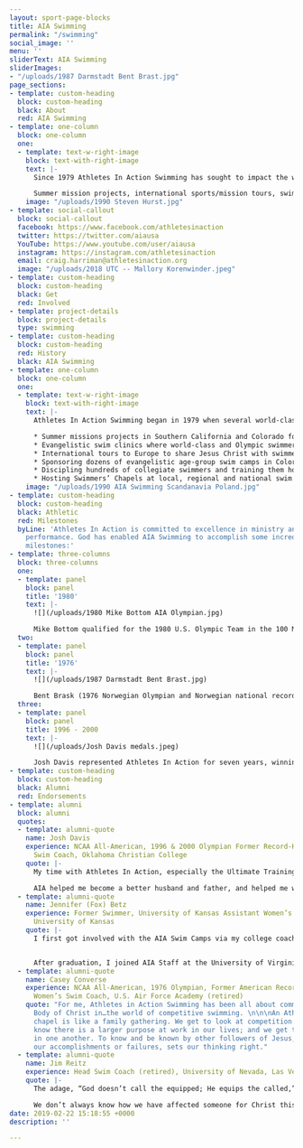 ```yaml
---
layout: sport-page-blocks
title: AIA Swimming
permalink: "/swimming"
social_image: ''
menu: ''
sliderText: AIA Swimming
sliderImages:
- "/uploads/1987 Darmstadt Bent Brast.jpg"
page_sections:
- template: custom-heading
  block: custom-heading
  black: About
  red: AIA Swimming
- template: one-column
  block: one-column
  one:
  - template: text-w-right-image
    block: text-with-right-image
    text: |-
      Since 1979 Athletes In Action Swimming has sought to impact the world of competitive aquatic sports through developing athletes’ God-given potential, building biblical character into lives, touching hearts cross-culturally, and sharing with others the life-changing message of love, hope and forgiveness found in Jesus Christ.

      Summer mission projects, international sports/mission tours, swimmers’ chapels, age-group summer swim camps, elite training camps, evangelistic swim clinics and personal discipleship comprise some of the events and projects AIA Swimming has sponsored over the last 40+ years.
    image: "/uploads/1990 Steven Hurst.jpg"
- template: social-callout
  block: social-callout
  facebook: https://www.facebook.com/athletesinaction
  twitter: https://twitter.com/aiausa
  YouTube: https://www.youtube.com/user/aiausa
  instagram: https://instagram.com/athletesinaction
  email: craig.harriman@athletesinaction.org
  image: "/uploads/2018 UTC -- Mallory Korenwinder.jpeg"
- template: custom-heading
  block: custom-heading
  black: Get
  red: Involved
- template: project-details
  block: project-details
  type: swimming
- template: custom-heading
  block: custom-heading
  red: History
  black: AIA Swimming
- template: one-column
  block: one-column
  one:
  - template: text-w-right-image
    block: text-with-right-image
    text: |-
      Athletes In Action Swimming began in 1979 when several world-class swimmers from the University of Southern California asked AIA to begin a Christian swim team. Swimming history has been made over 40+ years through…

      * Summer missions projects in Southern California and Colorado for collegiate swimmers from around the United States.
      * Evangelistic swim clinics where world-class and Olympic swimmers demonstrated swimming technique and shared their faith in Christ.
      * International tours to Europe to share Jesus Christ with swimmers, coaches and host families.
      * Sponsoring dozens of evangelistic age-group swim camps in Colorado, Georgia, Indiana, Illinois and Alabama.
      * Discipling hundreds of collegiate swimmers and training them how to apply biblical principles to sports and faith.
      * Hosting Swimmers’ Chapels at local, regional and national swim meets.
    image: "/uploads/1990 AIA Swimming Scandanavia Poland.jpg"
- template: custom-heading
  block: custom-heading
  black: Athletic
  red: Milestones
  byLine: 'Athletes In Action is committed to excellence in ministry and athletic
    performance. God has enabled AIA Swimming to accomplish some incredible athletic
    milestones:'
- template: three-columns
  block: three-columns
  one:
  - template: panel
    block: panel
    title: '1980'
    text: |-
      ![](/uploads/1980 Mike Bottom AIA Olympian.jpg)

      Mike Bottom qualified for the 1980 U.S. Olympic Team in the 100 M Butterfly.
  two:
  - template: panel
    block: panel
    title: '1976'
    text: |-
      ![](/uploads/1987 Darmstadt Bent Brast.jpg)

      Bent Brask (1976 Norwegian Olympian and Norwegian national record-holder in the 100 M Butterfly) represented AIA internationally in Europe.
  three:
  - template: panel
    block: panel
    title: 1996 - 2000
    text: |-
      ![](/uploads/Josh Davis medals.jpeg)

      Josh Davis represented Athletes In Action for seven years, winning multiple individual and relay national championships, garnishing three gold medals at the 1996 Olympics, setting the American Record in the 200 M Freestyle three times, and winning two silver medals at the 2000 Olympic Games.
- template: custom-heading
  block: custom-heading
  black: Alumni
  red: Endorsements
- template: alumni
  block: alumni
  quotes:
  - template: alumni-quote
    name: Josh Davis
    experience: NCAA All-American, 1996 & 2000 Olympian Former Record-Holder Head
      Swim Coach, Oklahoma Christian College
    quote: |-
      My time with Athletes In Action, especially the Ultimate Training Camp and the AIA Special, catapulted me spiritually to a whole new level. The friendships and discipleship I received created a foundation of a better attitude, stronger work ethic, humility, and insight into relationships that had immediate impact on my life and future.

      AIA helped me become a better husband and father, and helped me win gold and silver medals in the Olympic Games. No matter where I was, I was equipped to share my faith winsomely and lovingly. I can’t imagine my life without Athletes In Action.
  - template: alumni-quote
    name: Jennifer (Fox) Betz
    experience: Former Swimmer, University of Kansas Assistant Women’s Swim Coach,
      University of Kansas
    quote: |-
      I first got involved with the AIA Swim Camps via my college coach. God worked through those camps and the sport of swimming, learning about a personal relationship with Christ, applying biblical principles to athletics, living out the gospel each day with my team, and glorifying God through sport.


      After graduation, I joined AIA Staff at the University of Virginia. After two years on AIA staff, I decided to go back into full-time coaching at my alma-mater. AIA has had a long-lasting impact on my life and I’m forever grateful that God has used the ministry of AIA Swimming to grow and mature me in my relationship with Christ and others.
  - template: alumni-quote
    name: Casey Converse
    experience: NCAA All-American, 1976 Olympian, Former American Record-Holder Head
      Women’s Swim Coach, U.S. Air Force Academy (retired)
    quote: "For me, Athletes in Action Swimming has been all about community. We are\nthe
      Body of Christ in…the world of competitive swimming. \n\n\nAn Athletes in Action
      chapel is like a family gathering. We get to look at competition differently;\nwe
      know there is a larger purpose at work in our lives; and we get to affirm\nthat
      in one another. To know and be known by other followers of Jesus, regardless\nof
      our accomplishments or failures, sets our thinking right."
  - template: alumni-quote
    name: Jim Reitz
    experience: Head Swim Coach (retired), University of Nevada, Las Vegas
    quote: |-
      The adage, “God doesn’t call the equipped; He equips the called,” describes me perfectly. I prayed that God would use me to make an impact for Him at the AIA Swim Camps and that the overflow of my relationship with Christ would spill over into my relationship with the campers.

      We don’t always know how we have affected someone for Christ this side of eternity, but I hope I was able to inspire a few to become sold-out Jesus followers and to be light in their circles of influence.
date: 2019-02-22 15:18:55 +0000
description: ''

---
```

